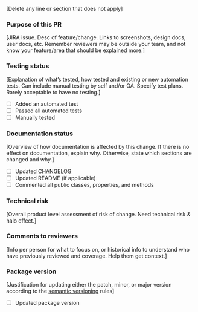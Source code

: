 [Delete any line or section that does not apply]

### Purpose of this PR

[JIRA issue. Desc of feature/change. Links to screenshots, design docs, user docs, etc. Remember reviewers may be outside your team, and not know your feature/area that should be explained more.]

### Testing status

[Explanation of what’s tested, how tested and existing or new automation tests. Can include manual testing by self and/or QA. Specify test plans. Rarely acceptable to have no testing.]

- [ ] Added an automated test
- [ ] Passed all automated tests
- [ ] Manually tested 

### Documentation status

[Overview of how documentation is affected by this change. If there is no effect on documentation, explain why. Otherwise, state which sections are changed and why.]

- [ ] Updated [CHANGELOG](https://keepachangelog.com/en/1.0.0/)
- [ ] Updated README (if applicable)
- [ ] Commented all public classes, properties, and methods

### Technical risk

[Overall product level assessment of risk of change. Need technical risk & halo effect.]

### Comments to reviewers

[Info per person for what to focus on, or historical info to understand who have previously reviewed and coverage. Help them get context.]

### Package version

[Justification for updating either the patch, minor, or major version according to the [semantic versioning](https://semver.org/spec/v2.0.0.html) rules]

- [ ] Updated package version
